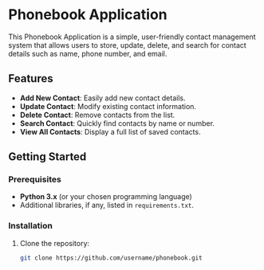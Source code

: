  # Phonebook Application

This Phonebook Application is a simple, user-friendly contact management system that allows users to store, update, delete, and search for contact details such as name, phone number, and email.

## Features

- **Add New Contact**: Easily add new contact details.
- **Update Contact**: Modify existing contact information.
- **Delete Contact**: Remove contacts from the list.
- **Search Contact**: Quickly find contacts by name or number.
- **View All Contacts**: Display a full list of saved contacts.

## Getting Started

### Prerequisites

- **Python 3.x** (or your chosen programming language)
- Additional libraries, if any, listed in `requirements.txt`.

### Installation

1. Clone the repository:
   ```bash
   git clone https://github.com/username/phonebook.git
